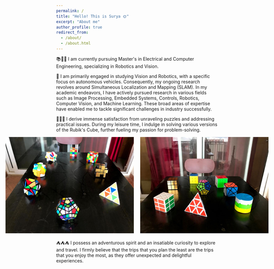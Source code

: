 ```yaml
---
permalink: /
title: "Hello! This is Surya 🌞"
excerpt: "About me"
author_profile: true
redirect_from: 
  - /about/
  - /about.html
---
```




📚📖📝
I am currently pursuing Master's in Electrical and Computer Engineering, specializing in Robotics and Vision.

🔬
I am primarily engaged in studying Vision and Robotics, with a specific focus on autonomous vehicles. Consequently, my ongoing research revolves around Simultaneous Localization and Mapping (SLAM). In my academic endeavors, I have actively pursued research in various fields such as Image Processing, Embedded Systems, Controls, Robotics, Computer Vision, and Machine Learning. These broad areas of expertise have enabled me to tackle significant challenges in industry successfully.

🧩🧩🧩
I derive immense satisfaction from unraveling puzzles and addressing practical issues. During my leisure time, I indulge in solving various versions of the Rubik's Cube, further fueling my passion for problem-solving.

<!-- <p align="center">
  <img src="images/cube1.jpeg" width="400" alt="Rubik's Cube 1">
  <img src="images/cube2.jpeg" width="400" alt="Rubik's Cube 2">
</p> -->
<div style="display: flex; justify-content: center;">
  <img src="images/cube1.jpeg" width="400" alt="Rubik's Cube 1" style="margin-right: 20px;">
  <img src="images/cube2.jpeg" width="400" alt="Rubik's Cube 2">
</div>



⛺⛺⛺
I possess an adventurous spirit and an insatiable curiosity to explore and travel. I firmly believe that the trips that you plan the least are the trips that you enjoy the most, as they offer unexpected and delightful experiences.